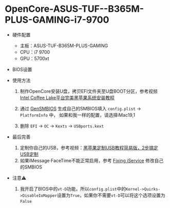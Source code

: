# OpenCore-ASUS-TUF--B365M-PLUS-GAMING-i7-9700

- 硬件配置

  - 主板：ASUS-TUF-B365M-PLUS-GAMING
  - CPU：i7 9700
  - GPU：5700xt

- BIOS设置

- 使用方法

  1. 制作OpenCore安装U盘，拷贝EFI文件夹至U盘BOOT分区，参考视频 [Intel Coffee Lake平台完美黑苹果系统安装教程](https://www.bilibili.com/video/BV1hA411t7dr)

  2. 通过 [GenSMBIOS](https://github.com/corpnewt/GenSMBIOS "GenSMBIOS") 生成自己的SMBIOS填入 `config.plist` -> `PlatformInfo` 中， 如果和我一样的配置，请选择iMac19,1

  3. 删除 `EFI` -> `OC` -> `Kexts` -> `USBports.kext`

- 最后完善

  1. 定制你自己的USB，参考视频：[黑苹果定制USB教程简易版，2步搞定USB定制](https://www.bilibili.com/video/BV1rt4y1y7Pb)
  2. 如果iMessage·FaceTime不能正常启用，参考 [Fixing iService](https://dortania.github.io/OpenCore-Desktop-Guide/post-install/iservices.html) 修改自己的SMBIOS

- 注意⚠️

	1. 我开启了BIOS中的`vt-D`功能，所以`config.plist`中的`Kernel->Quirks->DisableIoMapper`设置为`True`，如果你不需要`vt-D`可以将这个选项设置为`False`
